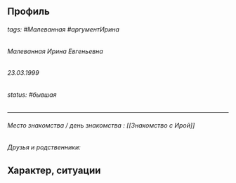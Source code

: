## Профиль

###### tags: #Малеванная #аргументИрина
###### Малеванная Ирина Евгеньевна
###### 23.03.1999
###### status: #бывшая 
____
###### Место знакомства / день знакомства : [[Знакомство с Ирой]]
###### Друзья и родственники: 

## Характер, ситуации
